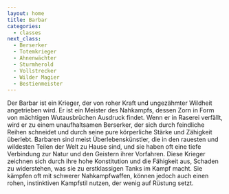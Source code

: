 ```yaml
---
layout: home
title: Barbar
categories:
  - classes
next_class:
  - Berserker
  - Totemkrieger
  - Ahnenwächter
  - Sturmherold
  - Vollstrecker
  - Wilder Magier
  - Bestienmeister
---
```


Der Barbar ist ein Krieger, der von roher Kraft und ungezähmter Wildheit angetrieben wird. Er ist ein Meister des
Nahkampfs, dessen Zorn in Form von mächtigen Wutausbrüchen Ausdruck findet. Wenn er in Raserei verfällt, wird er zu
einem unaufhaltsamen Berserker, der sich durch feindliche Reihen schneidet und durch seine pure körperliche Stärke und
Zähigkeit überlebt. Barbaren sind meist Überlebenskünstler, die in den rauesten und wildesten Teilen der Welt zu Hause
sind, und sie haben oft eine tiefe Verbindung zur Natur und den Geistern ihrer Vorfahren. Diese Krieger zeichnen sich
durch ihre hohe Konstitution und die Fähigkeit aus, Schaden zu widerstehen, was sie zu erstklassigen Tanks im Kampf
macht. Sie kämpfen oft mit schwerer Nahkampfwaffen, können jedoch auch einen rohen, instinktiven Kampfstil nutzen, der
wenig auf Rüstung setzt.